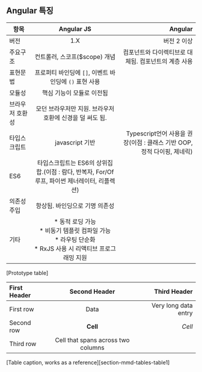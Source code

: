 
## Angular 특징

항목 | Angular JS | Angular | 
------------ | :-----------: | -----------: | 
버전  |  1.X | 버전 2 이상
주요구조  | 컨트롤러, 스코프($scope) 개념 | 컴포넌트와 다이렉티브로 대체됨. 컴포넌트의 계층 사용 | 
표현문법 | 프로퍼티 바인딩에 `[]`, 이벤트 바인딩에 `()` 표현 사용 ||
모듈성 | 핵심 기능이 모듈로 이전됨 || 
브라우저 호환성  | 모던 브라우저만 지원. 브라우저 호환에 신경을 덜 써도 됨. || 
타입스크립트 | javascript 기반| Typescript언어 사용을 권장(이점 : 클래스 기반 OOP, 정적 다이핑, 제네릭) |
ES6 | 타입스크립트는 ES6의 상위집합.(이점 : 람다, 반복자, For/Of루프, 파이썬 제너레이터, 리플렉션)
의존성 주입 | 항상됨. 바인딩으로 기명 의존성 
기타 | * 동적 로딩 가능<br>* 비동기 템플릿 컴파일 가능<br>* 라우팅 단순화<br>* RxJS 사용 시 리액티브 프로그래밍 지원
[Prototype table] 


| First Header  | Second Header | Third Header         |
| :------------ | :-----------: | -------------------: |
| First row     | Data          | Very long data entry |
| Second row    | **Cell**      | *Cell*               |
| Third row     | Cell that spans across two columns  ||
[Table caption, works as a reference][section-mmd-tables-table1] 
